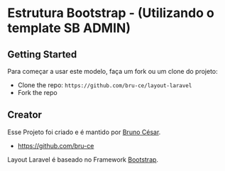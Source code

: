 # Estrutura Bootstrap - (Utilizando o template SB ADMIN)


## Getting Started

Para começar a usar este modelo, faça um fork ou um clone do projeto:
* Clone the repo: `https://github.com/bru-ce/layout-laravel`
* Fork the repo


## Creator

Esse Projeto foi criado e é mantido por [Bruno César](https://github.com/bru-ce/).

* https://github.com/bru-ce

Layout Laravel é baseado no Framework [Bootstrap](http://getbootstrap.com/).


